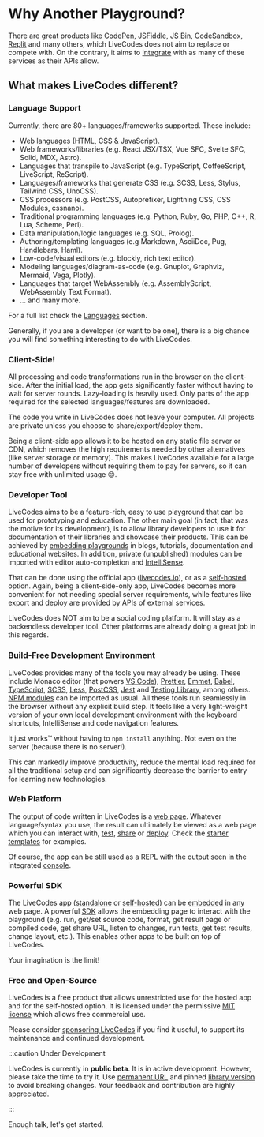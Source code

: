 # Why Another Playground?

There are great products like [CodePen](https://codepen.io/), [JSFiddle](https://jsfiddle.net/), [JS Bin](https://jsbin.com/), [CodeSandbox](https://codesandbox.io/), [Replit](https://replit.com/) and many others, which LiveCodes does not aim to replace or compete with. On the contrary, it aims to [integrate](./features/integrations.md) with as many of these services as their APIs allow.

## What makes LiveCodes different?

### Language Support

Currently, there are 80+ languages/frameworks supported. These include:

- Web languages (HTML, CSS & JavaScript).
- Web frameworks/libraries (e.g. React JSX/TSX, Vue SFC, Svelte SFC, Solid, MDX, Astro).
- Languages that transpile to JavaScript (e.g. TypeScript, CoffeeScript, LiveScript, ReScript).
- Languages/frameworks that generate CSS (e.g. SCSS, Less, Stylus, Tailwind CSS, UnoCSS).
- CSS processors (e.g. PostCSS, Autoprefixer, Lightning CSS, CSS Modules, cssnano).
- Traditional programming languages (e.g. Python, Ruby, Go, PHP, C++, R, Lua, Scheme, Perl).
- Data manipulation/logic languages (e.g. SQL, Prolog).
- Authoring/templating languages (e.g Markdown, AsciiDoc, Pug, Handlebars, Haml).
- Low-code/visual editors (e.g. blockly, rich text editor).
- Modeling languages/diagram-as-code (e.g. Gnuplot, Graphviz, Mermaid, Vega, Plotly).
- Languages that target WebAssembly (e.g. AssemblyScript, WebAssembly Text Format).
- ... and many more.

For a full list check the [Languages](./languages/index.md) section.

Generally, if you are a developer (or want to be one), there is a big chance you will find something interesting to do with LiveCodes.

### Client-Side!

All processing and code transformations run in the browser on the client-side. After the initial load, the app gets significantly faster without having to wait for server rounds. Lazy-loading is heavily used. Only parts of the app required for the selected languages/features are downloaded.

The code you write in LiveCodes does not leave your computer. All projects are private unless you choose to share/export/deploy them.

Being a client-side app allows it to be hosted on any static file server or CDN, which removes the high requirements needed by other alternatives (like server storage or memory). This makes LiveCodes available for a large number of developers without requiring them to pay for servers, so it can stay free with unlimited usage 😊.

### Developer Tool

LiveCodes aims to be a feature-rich, easy to use playground that can be used for prototyping and education. The other main goal (in fact, that was the motive for its development), is to allow library developers to use it for documentation of their libraries and showcase their products. This can be achieved by [embedding playgrounds](./features/embeds.md) in blogs, tutorials, documentation and educational websites. In addition, private (unpublished) modules can be imported with editor auto-completion and [IntelliSense](./features/intellisense.md).

That can be done using the official app ([livecodes.io](https://livecodes.io)), or as a [self-hosted](./features/self-hosting.md) option. Again, being a client-side-only app, LiveCodes becomes more convenient for not needing special server requirements, while features like export and deploy are provided by APIs of external services.

LiveCodes does NOT aim to be a social coding platform. It will stay as a backendless developer tool. Other platforms are already doing a great job in this regards.

### Build-Free Development Environment

LiveCodes provides many of the tools you may already be using. These include Monaco editor (that powers [VS Code](https://code.visualstudio.com/)), [Prettier](https://prettier.io/), [Emmet](https://emmet.io/), [Babel](https://babeljs.io/), [TypeScript](https://www.typescriptlang.org/), [SCSS](https://sass-lang.com/), [Less](https://lesscss.org/), [PostCSS](https://postcss.org/), [Jest](https://jestjs.io/) and [Testing Library](https://testing-library.com/), among others. [NPM modules](./features/module-resolution.md) can be imported as usual. All these tools run seamlessly in the browser without any explicit build step. It feels like a very light-weight version of your own local development environment with the keyboard shortcuts, IntelliSense and code navigation features.

It just works™ without having to `npm install` anything. Not even on the server (because there is no server!).

This can markedly improve productivity, reduce the mental load required for all the traditional setup and can significantly decrease the barrier to entry for learning new technologies.

### Web Platform

The output of code written in LiveCodes is a [web page](./features/result.md). Whatever language/syntax you use, the result can ultimately be viewed as a web page which you can interact with, [test](./features/tests.md), [share](./features/share.md) or [deploy](./features/deploy.md). Check the [starter templates](https://livecodes.io?screen=new) for examples.

Of course, the app can be still used as a REPL with the output seen in the integrated [console](./features/console.md).

### Powerful SDK

The LiveCodes app ([standalone](./getting-started.md#standalone-app) or [self-hosted](./features/self-hosting.md)) can be [embedded](./features/embeds.md) in any web page. A powerful [SDK](./sdk/index.md) allows the embedding page to interact with the playground (e.g. run, get/set source code, format, get result page or compiled code, get share URL, listen to changes, run tests, get test results, change layout, etc.). This enables other apps to be built on top of LiveCodes.

Your imagination is the limit!

### Free and Open-Source

LiveCodes is a free product that allows unrestricted use for the hosted app and for the self-hosted option. It is licensed under the permissive [MIT license](./license.md) which allows free commercial use.

Please consider [sponsoring LiveCodes](./sponsor.md) if you find it useful, to support its maintenance and continued development.

:::caution Under Development

LiveCodes is currently in **public beta**. It is in active development. However, please take the time to try it. Use [permanent URL](./features/permanent-url.md) and pinned [library version](./sdk/) to avoid breaking changes. Your feedback and contribution are highly appreciated.

:::

Enough talk, let's get started.
